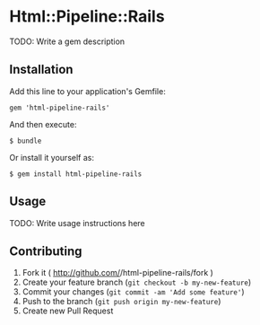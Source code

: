 # Html::Pipeline::Rails

TODO: Write a gem description

## Installation

Add this line to your application's Gemfile:

    gem 'html-pipeline-rails'

And then execute:

    $ bundle

Or install it yourself as:

    $ gem install html-pipeline-rails

## Usage

TODO: Write usage instructions here

## Contributing

1. Fork it ( http://github.com/<my-github-username>/html-pipeline-rails/fork )
2. Create your feature branch (`git checkout -b my-new-feature`)
3. Commit your changes (`git commit -am 'Add some feature'`)
4. Push to the branch (`git push origin my-new-feature`)
5. Create new Pull Request
